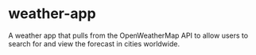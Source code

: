 # weather-app
 A weather app that pulls from the OpenWeatherMap API to allow users to search for and view the forecast in cities worldwide. 
